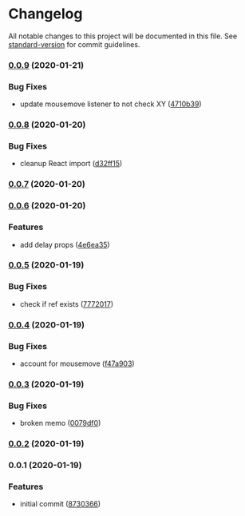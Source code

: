 # Changelog

All notable changes to this project will be documented in this file. See [standard-version](https://github.com/conventional-changelog/standard-version) for commit guidelines.

### [0.0.9](https://github.com/therealparmesh/use-hovering/compare/v0.0.8...v0.0.9) (2020-01-21)

### Bug Fixes

- update mousemove listener to not check XY ([4710b39](https://github.com/therealparmesh/use-hovering/commit/4710b39328239846cd0f188b1ffa02117cd8c0d6))

### [0.0.8](https://github.com/therealparmesh/use-hovering/compare/v0.0.7...v0.0.8) (2020-01-20)

### Bug Fixes

- cleanup React import ([d32ff15](https://github.com/therealparmesh/use-hovering/commit/d32ff152b24cfb2b921f214eeb45818d9a491cec))

### [0.0.7](https://github.com/therealparmesh/use-hovering/compare/v0.0.6...v0.0.7) (2020-01-20)

### [0.0.6](https://github.com/therealparmesh/use-hovering/compare/v0.0.5...v0.0.6) (2020-01-20)

### Features

- add delay props ([4e6ea35](https://github.com/therealparmesh/use-hovering/commit/4e6ea35d69f2f418d67f68ac4986b7bd8c7ec5ba))

### [0.0.5](https://github.com/therealparmesh/use-hovering/compare/v0.0.4...v0.0.5) (2020-01-19)

### Bug Fixes

- check if ref exists ([7772017](https://github.com/therealparmesh/use-hovering/commit/7772017349225f77d19f88140ef82338091708ac))

### [0.0.4](https://github.com/therealparmesh/use-hovering/compare/v0.0.3...v0.0.4) (2020-01-19)

### Bug Fixes

- account for mousemove ([f47a903](https://github.com/therealparmesh/use-hovering/commit/f47a903723dc503c829ecf724a609d731f8f455c))

### [0.0.3](https://github.com/therealparmesh/use-hovering/compare/v0.0.2...v0.0.3) (2020-01-19)

### Bug Fixes

- broken memo ([0079df0](https://github.com/therealparmesh/use-hovering/commit/0079df02384fc1e66439b8d7555e1cb226de029c))

### [0.0.2](https://github.com/therealparmesh/use-hovering/compare/v0.0.1...v0.0.2) (2020-01-19)

### 0.0.1 (2020-01-19)

### Features

- initial commit ([8730366](https://github.com/therealparmesh/use-hovering/commit/8730366a195748c89b5f947f4df9c251d0faf3f5))
